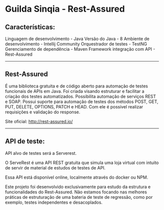 # Guilda Sinqia - Rest-Assured

## Características:

Linguagem de desenvolvimento - Java
Versão do Java - 8
Ambiente de desenvolvimento - Intellij Community
Orquestrador de testes - TestNG
Gerenciamento de dependência - Maven
Framework integração com API - Rest-Assured

-----------------------------------------------------

## Rest-Assured

É uma biblioteca gratuita e de código aberto para automação de testes funcionais de APIs em Java. Foi criada visando estruturar e facilitar a criação dos testes automatizados.
Possibilita automação de serviços REST e SOAP.
Possui suporte para automação de testes dos métodos POST, GET, PUT, DELETE, OPTIONS, PATCH e HEAD.
Com ele é possível realizar requisições e validação do response.

Site oficial: http://rest-assured.io/

------------------------------------------------------

## API de teste:

API alvo de testes será a Serverest.

O ServeRest é uma API REST gratuita que simula uma loja virtual com intuito de servir de material de estudos de testes de API.

Essa API está disponível online, localmente através do docker ou NPM.

Este projeto foi desenvolvido exclusivamente para estudo da estrutura e funcionalidades do Rest-Assured. 
Não estamos focando nas melhores práticas de estruturação de uma bateria de teste de regressão, como por exemplo, testes independentes e desacoplados.
